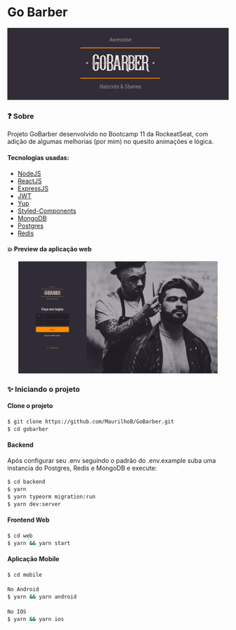 # Go Barber

<div>
	<img src="./images/logo.png"/>
</div>

### :question: Sobre

Projeto GoBarber desenvolvido no Bootcamp 11 da RockeatSeat, com adição de algumas melhorias (por mim) no quesito animações e lógica.

#### Tecnologias usadas:

- [NodeJS](https://nodejs.org/en/)
- [ReactJS](https://pt-br.reactjs.org/)
- [ExpressJS](https://expressjs.com/pt-br/)
- [JWT](https://jwt.io/)
- [Yup](https://github.com/jquense/yup)
- [Styled-Components](https://styled-components.com/)
- [MongoDB](https://www.mongodb.com/)
- [Postgres](https://www.postgresql.org/)
- [Redis](https://redis.io/)

#### :collision: Preview da aplicação web

<div align="center"> 
<img style="width: 90%" src="./images/preview.gif" alt="preview"/>
</div>

### :sparkles: Iniciando o projeto

#### Clone o projeto

```sh
$ git clone https://github.com/MaurilhoB/GoBarber.git
$ cd gobarber
```

#### Backend

Após configurar seu .env seguindo o padrão do .env.example suba uma instancia do Postgres, Redis e MongoDB e execute:

```sh
$ cd backend
$ yarn
$ yarn typeorm migration:run
$ yarn dev:server
```

#### Frontend Web

```sh
$ cd web
$ yarn && yarn start
```

#### Aplicação Mobile

```sh
$ cd mobile

No Android
$ yarn && yarn android

No IOS
$ yarn && yarn ios
```

